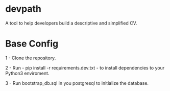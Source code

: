 # devpath
A tool to help developers build a descriptive and simplified CV.

# Base Config
1 - Clone the repository.

2 - Run - pip install -r requirements.dev.txt - to install dependencies to your Python3 enviroment.

3 - Run bootstrap_db.sql in you postgresql to initialize the database.
